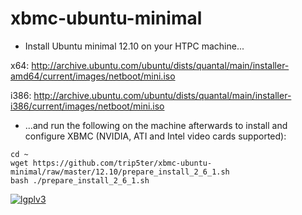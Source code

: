 xbmc-ubuntu-minimal
===================

* Install Ubuntu minimal 12.10 on your HTPC machine...

x64: http://archive.ubuntu.com/ubuntu/dists/quantal/main/installer-amd64/current/images/netboot/mini.iso

i386: http://archive.ubuntu.com/ubuntu/dists/quantal/main/installer-i386/current/images/netboot/mini.iso

* ...and run the following on the machine afterwards to install and configure XBMC (NVIDIA, ATI and Intel video cards supported):

```
cd ~ 
wget https://github.com/trip5ter/xbmc-ubuntu-minimal/raw/master/12.10/prepare_install_2_6_1.sh
bash ./prepare_install_2_6_1.sh
```

[![lgplv3](https://f.cloud.github.com/assets/3521959/153710/2745bbea-7601-11e2-8b61-c8ff3ef97d32.png)](http://www.gnu.org/licenses/lgpl.txt)
